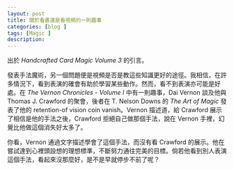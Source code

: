 ```yaml
---
layout: post
title: 關於看書還是看視頻的一則趣事
categories: [blog ]
tags: [Magic ]
description:
---
```


出於 *Handcrafted Card Magic Volume 3* 的引言。

發表手法魔術，另一個問題便是視頻是否是教這些知識更好的途徑。我相信，在許多情況下，看到表演的確會有助於學習某些動作。然而，看不到表演亦可能是好處。在 *The Vernon Chronicles - Volume I* 中有一則趣事，Dai Vernon 談及他與 Thomas J. Crawford 的聚會，後者在 T. Nelson Downs 的 *The Art of Magic* 發表了他的 retention-of vision coin vanish。Vernon 描述道，給 Crawford 展示了相信是他的手法之後，Crawford 拒絕自己做那個手法，說在 Vernon 手裡，幻覺比他做這個消失好太多了。

你看，Vernon 通過文字描述學會了這個手法，而沒有看 Crawford 的展示。他在嘗試達到心裡頭設想的理想標準，不斷努力通往完美的目標。倘若他看到別人表演這個手法，看起來沒那麼好，是不是早就停步不前了呢？